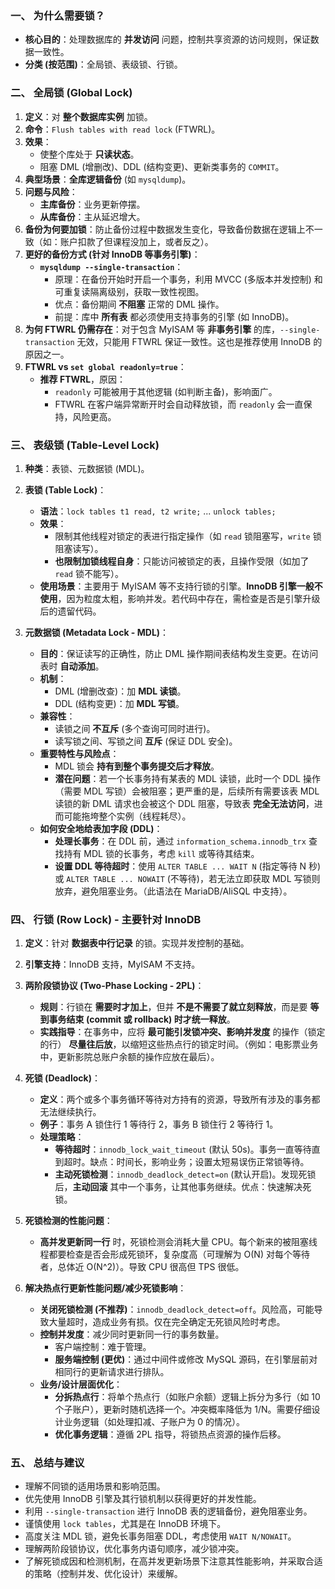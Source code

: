 
### 一、 为什么需要锁？

*   **核心目的**：处理数据库的 **并发访问** 问题，控制共享资源的访问规则，保证数据一致性。
*   **分类 (按范围)**：全局锁、表级锁、行锁。

### 二、 全局锁 (Global Lock)

1.  **定义**：对 **整个数据库实例** 加锁。
2.  **命令**：`Flush tables with read lock` (FTWRL)。
3.  **效果**：
    *   使整个库处于 **只读状态**。
    *   阻塞 DML (增删改)、DDL (结构变更)、更新类事务的 `COMMIT`。
4.  **典型场景**：**全库逻辑备份** (如 `mysqldump`)。
5.  **问题与风险**：
    *   **主库备份**：业务更新停摆。
    *   **从库备份**：主从延迟增大。
6.  **备份为何要加锁**：防止备份过程中数据发生变化，导致备份数据在逻辑上不一致（如：账户扣款了但课程没加上，或者反之）。
7.  **更好的备份方式 (针对 InnoDB 等事务引擎)**：
    *   **`mysqldump --single-transaction`**：
        *   原理：在备份开始时开启一个事务，利用 MVCC (多版本并发控制) 和可重复读隔离级别，获取一致性视图。
        *   优点：备份期间 **不阻塞** 正常的 DML 操作。
        *   前提：库中 **所有表** 都必须使用支持事务的引擎 (如 InnoDB)。
8.  **为何 FTWRL 仍需存在**：对于包含 MyISAM 等 **非事务引擎** 的库，`--single-transaction` 无效，只能用 FTWRL 保证一致性。这也是推荐使用 InnoDB 的原因之一。
9.  **FTWRL vs `set global readonly=true`**：
    *   **推荐 FTWRL**，原因：
        *   `readonly` 可能被用于其他逻辑 (如判断主备)，影响面广。
        *   FTWRL 在客户端异常断开时会自动释放锁，而 `readonly` 会一直保持，风险更高。

### 三、 表级锁 (Table-Level Lock)

1.  **种类**：表锁、元数据锁 (MDL)。

2.  **表锁 (Table Lock)**：
    *   **语法**：`lock tables t1 read, t2 write;` ... `unlock tables;`
    *   **效果**：
        *   限制其他线程对锁定的表进行指定操作（如 `read` 锁阻塞写，`write` 锁阻塞读写）。
        *   **也限制加锁线程自身**：只能访问被锁定的表，且操作受限（如加了 `read` 锁不能写）。
    *   **使用场景**：主要用于 MyISAM 等不支持行锁的引擎。**InnoDB 引擎一般不使用**，因为粒度太粗，影响并发。若代码中存在，需检查是否是引擎升级后的遗留代码。

3.  **元数据锁 (Metadata Lock - MDL)**：
    *   **目的**：保证读写的正确性，防止 DML 操作期间表结构发生变更。在访问表时 **自动添加**。
    *   **机制**：
        *   DML (增删改查)：加 **MDL 读锁**。
        *   DDL (结构变更)：加 **MDL 写锁**。
    *   **兼容性**：
        *   读锁之间 **不互斥** (多个查询可同时进行)。
        *   读写锁之间、写锁之间 **互斥** (保证 DDL 安全)。
    *   **重要特性与风险点**：
        *   MDL 锁会 **持有到整个事务提交后才释放**。
        *   **潜在问题**：若一个长事务持有某表的 MDL 读锁，此时一个 DDL 操作（需要 MDL 写锁）会被阻塞；更严重的是，后续所有需要该表 MDL 读锁的新 DML 请求也会被这个 DDL 阻塞，导致表 **完全无法访问**，进而可能拖垮整个实例（线程耗尽）。
    *   **如何安全地给表加字段 (DDL)**：
        *   **处理长事务**：在 DDL 前，通过 `information_schema.innodb_trx` 查找持有 MDL 锁的长事务，考虑 `kill` 或等待其结束。
        *   **设置 DDL 等待超时**：使用 `ALTER TABLE ... WAIT N` (指定等待 N 秒) 或 `ALTER TABLE ... NOWAIT` (不等待)，若无法立即获取 MDL 写锁则放弃，避免阻塞业务。（此语法在 MariaDB/AliSQL 中支持）。

### 四、 行锁 (Row Lock) - 主要针对 InnoDB

1.  **定义**：针对 **数据表中行记录** 的锁。实现并发控制的基础。
2.  **引擎支持**：InnoDB 支持，MyISAM 不支持。
3.  **两阶段锁协议 (Two-Phase Locking - 2PL)**：
    *   **规则**：行锁在 **需要时才加上**，但并 **不是不需要了就立刻释放**，而是要 **等到事务结束 (commit 或 rollback) 时才统一释放**。
    *   **实践指导**：在事务中，应将 **最可能引发锁冲突、影响并发度** 的操作（锁定的行） **尽量往后放**，以缩短这些热点行的锁定时间。（例如：电影票业务中，更新影院总账户余额的操作应放在最后）。

4.  **死锁 (Deadlock)**：
    *   **定义**：两个或多个事务循环等待对方持有的资源，导致所有涉及的事务都无法继续执行。
    *   **例子**：事务 A 锁住行 1 等待行 2，事务 B 锁住行 2 等待行 1。
    *   **处理策略**：
        *   **等待超时**：`innodb_lock_wait_timeout` (默认 50s)。事务一直等待直到超时。缺点：时间长，影响业务；设置太短易误伤正常锁等待。
        *   **主动死锁检测**：`innodb_deadlock_detect=on` (默认开启)。发现死锁后，**主动回滚** 其中一个事务，让其他事务继续。优点：快速解决死锁。

5.  **死锁检测的性能问题**：
    *   **高并发更新同一行** 时，死锁检测会消耗大量 CPU。每个新来的被阻塞线程都要检查是否会形成死锁环，复杂度高（可理解为 O(N) 对每个等待者，总体近 O(N^2)）。导致 CPU 很高但 TPS 很低。

6.  **解决热点行更新性能问题/减少死锁影响**：
    *   **关闭死锁检测 (不推荐)**：`innodb_deadlock_detect=off`。风险高，可能导致大量超时，造成业务有损。仅在完全确定无死锁风险时考虑。
    *   **控制并发度**：减少同时更新同一行的事务数量。
        *   客户端控制：难于管理。
        *   **服务端控制 (更优)**：通过中间件或修改 MySQL 源码，在引擎层前对相同行的更新请求进行排队。
    *   **业务/设计层面优化**：
        *   **分拆热点行**：将单个热点行（如账户余额）逻辑上拆分为多行（如 10 个子账户），更新时随机选择一个。冲突概率降低为 1/N。需要仔细设计业务逻辑（如处理扣减、子账户为 0 的情况）。
        *   **优化事务逻辑**：遵循 2PL 指导，将锁热点资源的操作后移。

### 五、 总结与建议

*   理解不同锁的适用场景和影响范围。
*   优先使用 InnoDB 引擎及其行锁机制以获得更好的并发性能。
*   利用 `--single-transaction` 进行 InnoDB 表的逻辑备份，避免阻塞业务。
*   谨慎使用 `lock tables`，尤其是在 InnoDB 环境下。
*   高度关注 MDL 锁，避免长事务阻塞 DDL，考虑使用 `WAIT N/NOWAIT`。
*   理解两阶段锁协议，优化事务内语句顺序，减少锁冲突。
*   了解死锁成因和检测机制，在高并发更新场景下注意其性能影响，并采取合适的策略（控制并发、优化设计）来缓解。
